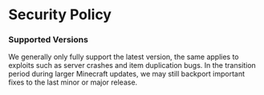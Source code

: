 # Security Policy

### Supported Versions

We generally only fully support the latest version, the same applies to exploits such as server crashes and item duplication bugs. In the transition period during larger Minecraft updates, we may still backport important fixes to the last minor or major release.
